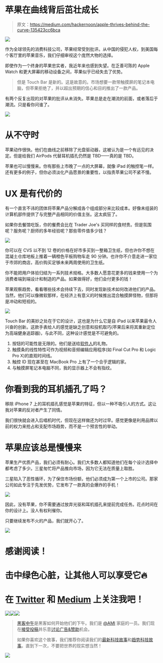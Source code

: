 # 苹果在曲线背后茁壮成长

> 原文：<https://medium.com/hackernoon/apple-thrives-behind-the-curve-135423cc6bca>

![](img/0520d4e06fd1f3e1c501e464be056c36.png)

作为全球领先的消费科技公司，苹果经常受到批评。从中国的侵犯人权，到美国每个客厅里的苹果音乐，我们仔细审视这个庞然大物的选择。

即使作为一个终身的苹果忠实者，我近年来也感到失望。在乏善可陈的 Apple Watch 和更大屏幕的移动设备之间，苹果似乎已经失去了优势。

> 但是 Touch Bar 是新的。这是故意的。市场想要一款带触摸屏的笔记本电脑，但苹果拒绝了，并以超出预期的信心和目的推出了一款产品。

有两个反复出现的对苹果的批评从未消失。苹果总是走在潮流的前面，或者落后于潮流。只是看你问谁了。

![](img/51528952c1930c0173dc46ca254543ae.png)

# 从不守时

苹果动作很快。他们在曲线之前移除了光盘驱动器，这被认为是一个有远见的决定。但是给我们 AirPods 代替耳机插孔仍然是 TBD——真的是 TBD。

苹果也可以慢慢来。你有那些上市晚了一点的大屏幕，就像 iPad 的触控笔一样。还有更多的例子，但你必须淡化产品愿景的重要性，以指责苹果公司不紧不慢。

# UX 是有代价的

有一个直言不讳的团体将苹果产品分解成各个组成部分来比较成本。好像未组装的计算机部件提供了与完整产品相同的价值主张。这太疯狂了。

如果你去餐馆吃饭，你的餐费会比在 Trader Joe's 买同样的食材贵。但是氛围呢？服务呢？厨师的多年经验呢？那些零件值多少钱？

![](img/94b62212f2bfb0b5e69414dc9862bb56.png)

你可以在 CVS 以不到 12 卷的价格在好市多买到一整箱卫生纸，但也许你不想在混凝土仓库地板上推着一辆橙色平板购物车走 90 分钟。也许你不介意走进一家位于市郊的商店，高价购买足够未来两周使用的卫生纸。

你不能把用户体验归结为一系列技术规格。大多数人愿意花更多的钱来使用一个为消费者端到端设计和制造的产品。如果做得好，他们会付更多的钱！

苹果观察趋势，看看哪些技术会持续下去，同时发现新技术如何改进他们的产品。当然，他们可以像微软那样，在经济上有意义的时候推出混合触摸屏怪物，但那将是冲动和短视的。

![](img/f076a57f2a07ecb22e41b58041bff199.png)

Touch Bar 的美妙之处在于它的设计，这也是为什么它是自 iPad 以来苹果最令人兴奋的创新。这款手表给人的感觉是缺乏创意和投机取巧(苹果后来将其重新定位为高端健身追踪器)，与此不同，这种设计感觉是不可避免的。

1.  按钮的可能性是无限的。他们是送给[软件人](https://www.youtube.com/watch?v=ReSlJ5cq5D0)的礼物。
2.  触摸条的线性特性可作为视频和音频编辑应用程序(如 Final Cut Pro 和 Logic Pro X)的直观时间线。
3.  触控 ID 现在甚至在 MacBook Pro 上有了一个合乎逻辑的家。
4.  与触摸屏笔记本电脑不同，我的显示器上不会有指纹。

# 你看到我的耳机插孔了吗？

移除 iPhone 7 上的耳机插孔感觉是苹果的特征，但以一种不吸引人的方式。这让我对苹果的反对者产生了同情。

我们很快就会进入后唱机时代，但现在这样做还为时过早。感觉更像是利用品牌以前的权力来抢占和支配市场趋势，而不是一个预言性的举动。

# 苹果应该总是慢慢来

苹果生产优质产品，我们必须有耐心。我们大多数人都知道他们在每个设计选择中都考虑了多少。三星匆忙将产品推向市场，因为它无法在质量上取胜。

三星陷入了恶性循环，为了保住市场份额，他们必须成为第一个上市的公司。那家公司如此专注于先发优势，它发布了一款真的会爆炸的手机！

![](img/7b1148371ab0d84a768ad44dad58bcd6.png)

因此，没有苹果，你不需要通过放弃光驱和耳机插孔来提前完成任务。花点时间在你的设计上。没人有权利催你。

只要继续发布不火的产品，我们就开心了。

![](img/98bb9e8a6b81792ac4550cd29e852d52.png)

# 感谢阅读！

# 击中绿色心脏，让其他人可以享受它🔥

# 在 [Twitter](https://twitter.com/hacktheproduct) 和 [Medium](/@theomiller) 上关注我吧！

[![](img/50ef4044ecd4e250b5d50f368b775d38.png)](http://bit.ly/HackernoonFB)[![](img/979d9a46439d5aebbdcdca574e21dc81.png)](https://goo.gl/k7XYbx)[![](img/2930ba6bd2c12218fdbbf7e02c8746ff.png)](https://goo.gl/4ofytp)

> [黑客中午](http://bit.ly/Hackernoon)是黑客如何开始他们的下午。我们是 [@AMI](http://bit.ly/atAMIatAMI) 家庭的一员。我们现在[接受投稿](http://bit.ly/hackernoonsubmission)并乐意[讨论广告&赞助](mailto:partners@amipublications.com)机会。
> 
> 如果你喜欢这个故事，我们推荐你阅读我们的[最新科技故事](http://bit.ly/hackernoonlatestt)和[趋势科技故事](https://hackernoon.com/trending)。直到下一次，不要把世界的现实想当然！

[![](img/be0ca55ba73a573dce11effb2ee80d56.png)](https://goo.gl/Ahtev1)